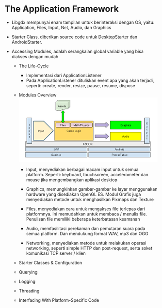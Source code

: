 # The Application Framework

* Libgdx mempunyai enam tampilan untuk berinteraksi dengan OS, yaitu: Application, Files, Input, Net, Audio, dan Graphics

* Starter Class, diberikan source code untuk DesktopStarter dan AndroidStarter.

* Accessing Modules, adalah serangkaian global variable yang bisa diakses dengan mudah

	* The Life-Cycle
		* Implementasi dari ApplicationListener
		* Pada ApplicationListener dituliskan event apa yang akan terjadi, seperti: create, render, resize, pause, resume, dispose
	* Modules Overview
	![Alt](/img/appframe.png)
		* Input, menyediakan berbagai macam input untuk semua platform. Seperti: keyboard, touchscreen, accelerometer dan mouse jika mengembangkan aplikasi desktop

		* Graphics, memungkinkan gambar-gambar ke layar menggunakan hardware yang disediakan OpenGL ES. Modul Grafis juga menyediakan metode untuk menghasilkan Pixmaps dan Texture

		* Files, menyediakan cara untuk mengakses file terlepas dari platformnya. Ini memudahkan untuk membaca / menulis file. Penulisan file memiliki beberapa keterbatasan keamanan

		* Audio, memfasilitasi perekaman dan pemutaran suara pada semua platform. Dan mendukung format WAV, mp3 dan OGG

		* Networking, menyediakan metode untuk melakukan operasi networking, seperti simple HTTP dan post-request, serta soket komunikasi TCP server / klien

	* Starter Classes & Configuration

	* Querying

	* Logging

	* Threading

	* Interfacing With Platform-Specific Code
